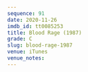 ```yaml
---
sequence: 91
date: 2020-11-26
imdb_id: tt0085253
title: Blood Rage (1987)
grade: C
slug: blood-rage-1987
venue: iTunes
venue_notes:
---
```


